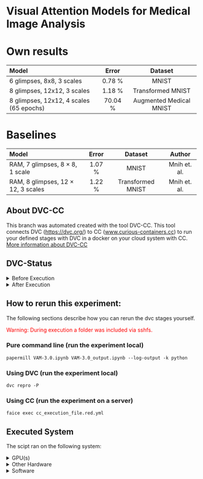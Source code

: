 # Visual Attention Models for Medical Image Analysis

# Own results
| Model                          |   Error |      Dataset        |
|:-------------------------------|:--------:|:------------------:|
| 6 glimpses, 8x8, 3 scales  | 0.78 % | MNIST               | 
| 8 glimpses, 12x12, 3 scales| 1.18 %   | Transformed MNIST   | 
| 8 glimpses, 12x12, 4 scales (65 epochs)| 70.04 % | Augmented Medical MNIST | 

# Baselines

| Model                          |   Error |      Dataset        | Author |
|:-------------------------------|:--------:|:------------------:| :------:|
| RAM, 7 glimpses, 8 × 8, 1 scale | 1.07 % | MNIST               | Mnih et. al. 
| RAM, 8 glimpses, 12 × 12, 3 scales | 1.22 %   | Transformed MNIST   | Mnih et. al. 

## About DVC-CC
This branch was automated created with the tool DVC-CC. This tool connects DVC (https://dvc.org/) to CC (www.curious-containers.cc) to run your defined stages with DVC in a docker on your cloud system with CC. [More information about DVC-CC](https://github.com/deep-projects/dvc-cc)

## DVC-Status


<details><summary>Before Execution</summary>
<p>

```
Data and pipelines are up to date.

```

</p>
</details>




<details><summary>After Execution</summary>
<p>

```
	new:                VAM-3.0_output.ipynb

```

</p>
</details>



## How to rerun this experiment:
The following sections describe how you can rerun the dvc stages yourself.


<span style="color:red">Warning: During execution a folder was included via sshfs.</span>


### Pure command line (run the experiment local)
```
papermill VAM-3.0.ipynb VAM-3.0_output.ipynb --log-output -k python

```
### Using DVC (run the experiment local)
```
dvc repro -P
```
### Using CC (run the experiment on a server)
```
faice exec cc_execution_file.red.yml
```
## Executed System
The scipt ran on the following system:


<details><summary>GPU(s)</summary>
<p>

```
                          name    memory.total [MiB]
====================================================
           GeForce GTX 1080 Ti             11175 MiB

```

</p>
</details>




<details><summary>Other Hardware</summary>
<p>

```
H/W path            Device  Class       Description
===================================================
/0/0                        memory      62GiB System memory
/0/1                        processor   AMD Ryzen 7 1800X Eight-Core Processor

```

</p>
</details>




<details><summary>Software</summary>
<p>

```
Package                Version        
---------------------- ---------------
absl-py                0.9.0          
ansiwrap               0.8.4          
appdirs                1.4.3          
asn1crypto             0.24.0         
astunparse             1.6.3          
async-generator        1.10           
atpublic               1.0            
attrs                  19.3.0         
backcall               0.1.0          
bcrypt                 3.1.7          
black                  19.10b0        
bleach                 3.1.4          
cachetools             4.0.0          
certifi                2019.11.28     
cffi                   1.14.0         
chardet                3.0.4          
click                  7.1.1          
cloudpickle            1.3.0          
colorama               0.4.3          
configobj              5.0.6          
cryptography           2.9            
cycler                 0.10.0         
decorator              4.4.2          
defusedxml             0.6.0          
distro                 1.5.0          
dpath                  2.0.1          
dvc                    0.93.0         
dvc-cc-agent           0.10.2         
dvc-cc-connector       0.8.1          
entrypoints            0.3            
flatten-json           0.1.7          
flufl.lock             3.2            
funcy                  1.14           
future                 0.18.2         
gast                   0.3.3          
gitdb                  4.0.4          
GitPython              3.1.1          
google-auth            1.12.0         
google-auth-oauthlib   0.4.1          
google-pasta           0.2.0          
grandalf               0.6            
graphviz               0.14.1         
grpcio                 1.27.2         
h5py                   2.10.0         
humanize               2.3.0          
idna                   2.6            
imageio                2.9.0          
importlib-metadata     1.6.0          
inflect                3.0.2          
ipykernel              5.2.1          
ipython                7.13.0         
ipython-genutils       0.2.0          
ipywidgets             7.5.1          
jedi                   0.17.0         
Jinja2                 2.11.2         
joblib                 0.14.1         
jsonpath-ng            1.5.1          
jsonschema             3.2.0          
jupyter                1.0.0          
jupyter-client         6.1.3          
jupyter-console        6.1.0          
jupyter-core           4.6.3          
Keras-Preprocessing    1.1.0          
keyring                10.6.0         
keyrings.alt           3.0            
kiwisolver             1.2.0          
Markdown               3.2.1          
MarkupSafe             1.1.1          
matplotlib             3.2.1          
mistune                0.8.4          
nanotime               0.5.2          
nbclient               0.2.0          
nbconvert              5.6.1          
nbformat               5.0.6          
nest-asyncio           1.3.2          
networkx               2.3            
notebook               6.0.3          
numpy                  1.18.2         
oauthlib               3.1.0          
opt-einsum             3.2.0          
packaging              20.3           
pandas                 1.0.3          
pandocfilters          1.4.2          
papermill              2.1.0          
paramiko               2.7.1          
parso                  0.7.0          
pathspec               0.8.0          
pexpect                4.8.0          
pickleshare            0.7.5          
Pillow                 7.1.1          
pip                    20.0.2         
ply                    3.11           
prometheus-client      0.7.1          
prompt-toolkit         3.0.5          
protobuf               3.11.3         
ptyprocess             0.6.0          
pyasn1                 0.4.8          
pyasn1-modules         0.2.8          
pycparser              2.20           
pycrypto               2.6.1          
pydot                  1.4.1          
Pygments               2.6.1          
pygobject              3.26.1         
pygtrie                2.3.2          
pyjson                 1.3.0          
PyNaCl                 1.3.0          
pyparsing              2.4.7          
pyrsistent             0.16.0         
python-apt             1.6.5+ubuntu0.2
python-dateutil        2.8.0          
pytz                   2019.3         
PyWavelets             1.1.1          
pyxdg                  0.25           
PyYAML                 5.3.1          
pyzmq                  19.0.0         
qtconsole              4.7.3          
QtPy                   1.9.0          
red-connector-ssh      1.2            
regex                  2020.4.4       
requests               2.23.0         
requests-oauthlib      1.3.0          
rsa                    4.0            
ruamel.yaml            0.16.10        
ruamel.yaml.clib       0.2.0          
scikit-image           0.17.2         
scikit-learn           0.22.2.post1   
scipy                  1.4.1          
scp                    0.13.2         
seaborn                0.10.0         
SecretStorage          2.3.1          
Send2Trash             1.5.0          
setuptools             46.1.3         
shortuuid              1.0.1          
six                    1.14.0         
sklearn                0.0            
smmap                  3.0.2          
tenacity               6.1.0          
tensorboard            2.2.0          
tensorboard-logger     0.1.0          
tensorboard-plugin-wit 1.6.0.post2    
tensorflow-estimator   2.2.0rc0       
tensorflow-gpu         2.2.0rc2       
tensorflow-probability 0.9.0          
termcolor              1.1.0          
terminado              0.8.3          
testpath               0.4.4          
texttable              1.6.2          
textwrap3              0.9.2          
tifffile               2020.7.24      
toml                   0.10.0         
torch                  1.4.0          
torchvision            0.5.0          
torchviz               0.0.1          
tornado                6.0.4          
tqdm                   4.45.0         
traitlets              4.3.3          
treelib                1.6.1          
typed-ast              1.4.1          
urllib3                1.25.8         
voluptuous             0.11.7         
wcwidth                0.1.9          
webencodings           0.5.1          
Werkzeug               1.0.0          
wheel                  0.30.0         
widgetsnbextension     3.5.1          
wrapt                  1.12.1         
zc.lockfile            2.0            
zipp                   3.1.0          

```

</p>
</details>



